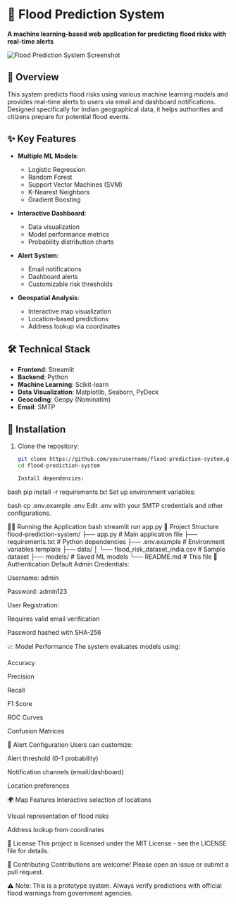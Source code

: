 # 🌊 Flood Prediction System

**A machine learning-based web application for predicting flood risks with real-time alerts**

![Flood Prediction System Screenshot](https://via.placeholder.com/800x400?text=Flood+Prediction+System+Screenshot)

## 📌 Overview

This system predicts flood risks using various machine learning models and provides real-time alerts to users via email and dashboard notifications. Designed specifically for Indian geographical data, it helps authorities and citizens prepare for potential flood events.

## ✨ Key Features

- **Multiple ML Models**: 
  - Logistic Regression
  - Random Forest
  - Support Vector Machines (SVM)
  - K-Nearest Neighbors
  - Gradient Boosting

- **Interactive Dashboard**:
  - Data visualization
  - Model performance metrics
  - Probability distribution charts

- **Alert System**:
  - Email notifications
  - Dashboard alerts
  - Customizable risk thresholds

- **Geospatial Analysis**:
  - Interactive map visualization
  - Location-based predictions
  - Address lookup via coordinates

## 🛠️ Technical Stack

- **Frontend**: Streamlit
- **Backend**: Python
- **Machine Learning**: Scikit-learn
- **Data Visualization**: Matplotlib, Seaborn, PyDeck
- **Geocoding**: Geopy (Nominatim)
- **Email**: SMTP

## 🚀 Installation

1. Clone the repository:
   ```bash
   git clone https://github.com/yourusername/flood-prediction-system.git
   cd flood-prediction-system

   Install dependencies:

bash
pip install -r requirements.txt
Set up environment variables:

bash
cp .env.example .env
Edit .env with your SMTP credentials and other configurations.

🏃‍♂️ Running the Application
bash
streamlit run app.py
📂 Project Structure
flood-prediction-system/
├── app.py                # Main application file
├── requirements.txt      # Python dependencies
├── .env.example          # Environment variables template
├── data/
│   └── flood_risk_dataset_india.csv  # Sample dataset
├── models/               # Saved ML models
└── README.md             # This file
🔐 Authentication
Default Admin Credentials:

Username: admin

Password: admin123

User Registration:

Requires valid email verification

Password hashed with SHA-256

📈 Model Performance
The system evaluates models using:

Accuracy

Precision

Recall

F1 Score

ROC Curves

Confusion Matrices

📧 Alert Configuration
Users can customize:

Alert threshold (0-1 probability)

Notification channels (email/dashboard)

Location preferences

🌍 Map Features
Interactive selection of locations

Visual representation of flood risks

Address lookup from coordinates

📜 License
This project is licensed under the MIT License - see the LICENSE file for details.

🤝 Contributing
Contributions are welcome! Please open an issue or submit a pull request.

⚠️ Note: This is a prototype system. Always verify predictions with official flood warnings from government agencies.
